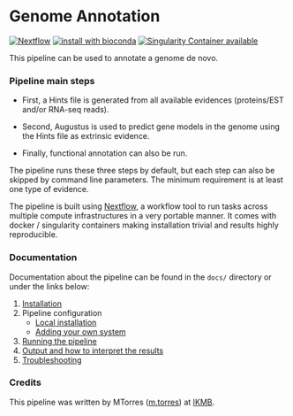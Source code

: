 # Genome Annotation 

[![Nextflow](https://img.shields.io/badge/nextflow-%E2%89%A50.30.0-brightgreen.svg)](https://www.nextflow.io/)
[![install with bioconda](https://img.shields.io/badge/install%20with-bioconda-brightgreen.svg)](http://bioconda.github.io/)
[![Singularity Container available](https://img.shields.io/badge/singularity-available-7E4C74.svg)](http://singularity.lbl.gov)

This pipeline can be used to annotate a genome de novo. 

### Pipeline main steps  

- First, a Hints file is generated from all available evidences (proteins/EST and/or RNA-seq reads). 

- Second, Augustus is used to predict gene models in the genome using the Hints file as extrinsic evidence. 

- Finally, functional annotation can also be run. 

The pipeline runs these three steps by default, but each step can also be skipped by command line parameters. The minimum requirement is at least one type of evidence. 

The pipeline is built using [Nextflow](https://www.nextflow.io), a workflow tool to run tasks across multiple compute infrastructures in a very portable manner. It comes with docker / singularity containers making installation trivial and results highly reproducible.

### Documentation 

Documentation about the pipeline can be found in the `docs/` directory or under the links below:

1. [Installation](docs/installation.md)
2. Pipeline configuration
    * [Local installation](docs/configuration/local.md)
    * [Adding your own system](docs/configuration/adding_your_own.md)
3. [Running the pipeline](docs/usage.md)
4. [Output and how to interpret the results](docs/output.md)
5. [Troubleshooting](docs/troubleshooting.md)

### Credits 

This pipeline was written by MTorres ([m.torres](https://git.ikmb.uni-kiel.de/m.torres)) at [IKMB](http://www.ikmb.uni-kiel.de).
